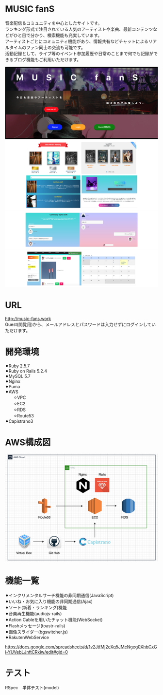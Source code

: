 # MUSIC fanS

音楽配信＆コミュニティを中心としたサイトです。<br>
ランキング形式で注目されている人気のアーティストや楽曲、最新コンテンツなどがひと目で分かり、検索機能も充実しています。<br>
アーティストごとにコミュニティ機能があり、情報共有などチャットによるリアルタイムのファン同士の交流も可能です。<br>
活動記録として、ライブ等のイベント参加履歴や日常のことまで何でも記録ができるブログ機能もご利用いただけます。<br>

![image1](https://github.com/naruminagayama/MUSIC-fanS/blob/images/readme_1.png)
![image2](https://github.com/naruminagayama/MUSIC-fanS/blob/images/readme_2.png)
![image3](https://github.com/naruminagayama/MUSIC-fanS/blob/images/readme_3.png)
![image4](https://github.com/naruminagayama/MUSIC-fanS/blob/images/readme_4.png)

# URL

http://music-fans.work<br>
Guest(閲覧用)から、メールアドレスとパスワードは入力せずにログインしていただけます。

# 開発環境

⚫︎Ruby 2.5.7<br>
⚫︎Ruby on Rails 5.2.4<br>
⚫︎MySQL 5.7<br>
⚫︎Nginx<br>
⚫︎Puma<br>
⚫︎AWS<br>
　　⚪︎VPC<br>
　　⚪︎EC2<br>
　　⚪︎RDS<br>
　　⚪︎Route53<br>
⚫︎Capistrano3

# AWS構成図

![image5](https://github.com/naruminagayama/MUSIC-fanS/blob/images/readme_aws.png)

# 機能一覧

⚫︎インクリメンタルサーチ機能の非同期通信(JavaScript)<br>
⚫︎いいね・お気に入り機能の非同期通信(Ajax)<br>
⚫︎ソート(新着・ランキング)機能<br>
⚫︎音楽再生機能(audiojs-rails)<br>
⚫︎Action Cableを用いたチャット機能(WebSocket)<br>
⚫︎Flashメッセージ(toastr-rails)<br>
⚫︎画像スライダー(bgswitcher.js)<br>
⚫︎RakutenWebService

https://docs.google.com/spreadsheets/d/1v2JtfMj2eXq5JMcNgeg0XhbCxGi-YUVebLJnftCRkiw/edit#gid=0

# テスト

RSpec　単体テスト(model)
